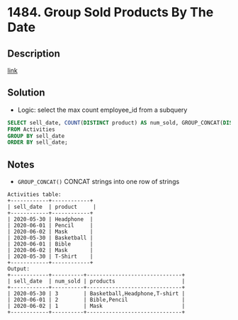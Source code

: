 # 1484. Group Sold Products By The Date

## Description

[link](https://leetcode.com/problems/group-sold-products-by-the-date/)


## Solution

* Logic: select the max count employee_id from a subquery

```SQL
SELECT sell_date, COUNT(DISTINCT product) AS num_sold, GROUP_CONCAT(DISTINCT product order by product) AS products
FROM Activities
GROUP BY sell_date
ORDER BY sell_date;
```


## Notes
* ```GROUP_CONCAT()``` CONCAT strings into one row of strings
```Input: 
Activities table:
+------------+------------+
| sell_date  | product     |
+------------+------------+
| 2020-05-30 | Headphone  |
| 2020-06-01 | Pencil     |
| 2020-06-02 | Mask       |
| 2020-05-30 | Basketball |
| 2020-06-01 | Bible      |
| 2020-06-02 | Mask       |
| 2020-05-30 | T-Shirt    |
+------------+------------+
Output: 
+------------+----------+------------------------------+
| sell_date  | num_sold | products                     |
+------------+----------+------------------------------+
| 2020-05-30 | 3        | Basketball,Headphone,T-shirt |
| 2020-06-01 | 2        | Bible,Pencil                 |
| 2020-06-02 | 1        | Mask                         |
+------------+----------+------------------------------+
```
